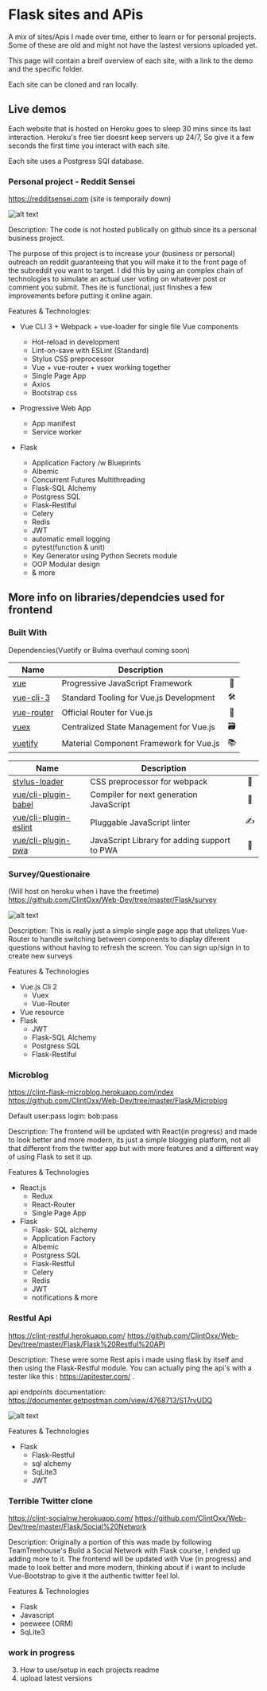 
# Flask sites and APis
A mix of sites/Apis I made over time, either to learn or for personal projects. Some of these are old and might not have the lastest versions uploaded yet.

This page will contain a breif overview of each site, with a link to the demo and the specific folder. 

Each site can be cloned and ran locally.


## Live demos 
Each website that is hosted on Heroku goes to sleep 30 mins since its last interaction. Heroku's free tier doesnt keep servers up 24/7, So give it a few seconds the first time you interact with each site. 


Each site uses a Postgress SQl database.


### Personal project - Reddit Sensei
https://redditsensei.com (site is temporaily down)

![alt text](https://i.imgur.com/Rh7kNJI.png "Logo Title Text 1")


Description:
The code is not hosted publically on github since its a personal business project. 

The purpose of this project is to increase your (business or personal) outreach on reddit guaranteeing that you will make it to the front page of the subreddit you want to target. I did this by using an complex chain of technologies to simulate an actual user voting on whatever post or comment you submit. Thes ite is functional, just finishes a few improvements before putting it online again.

Features & Technologies:
- Vue CLI 3 + Webpack + vue-loader for single file Vue components
  * Hot-reload in development
  * Lint-on-save with ESLint (Standard)
  * Stylus CSS preprocessor
  * Vue + vue-router + vuex working together
  * Single Page App
  * Axios
  * Bootstrap css

- Progressive Web App
  * App manifest
  * Service worker

- Flask
  * Application Factory /w Blueprints
  * Albemic
  * Concurrent Futures Multithreading
  * Flask-SQL Alchemy
  * Postgress SQL
  * Flask-Restlful
  * Celery
  * Redis 
  * JWT
  * automatic email logging
  * pytest(function & unit)
  * Key Generator using Python Secrets module
  * OOP Modular design
  * & more
 
## More info on libraries/dependcies used for frontend

### Built With
Dependencies(Vuetify or Bulma overhaul coming soon)

| Name| Description | |
|--|--|:--:| 
|[vue]|Progressive JavaScript Framework|🖖
|[vue-cli-3]|️Standard Tooling for Vue.js Development|🛠️
|[vue-router]|Official Router for Vue.js|🚦
|[vuex]|️Centralized State Management for Vue.js|🗃️
|[vuetify]|️Material Component Framework for Vue.js|📚

[vue]: https://vuejs.org
[vue-router]: https://router.vuejs.org
[vue-cli-3]: https://cli.vuejs.org
[vuex]: https://vuex.vuejs.org
[vuetify]: https://vuetifyjs.com


| Name| Description | |
|--|--|:--:| 
|[stylus-loader]|CSS preprocessor for webpack|🎨
|[vue/cli-plugin-babel]|Compiler for next generation JavaScript|🐠
|[vue/cli-plugin-eslint]|Pluggable JavaScript linter|✍️
|[vue/cli-plugin-pwa]|JavaScript Library for adding support to PWA|📱

[stylus-loader]: https://github.com/shama/stylus-loader
[vue/cli-plugin-babel]: https://github.com/vuejs/vue-cli/tree/dev/packages/%40vue/cli-plugin-babel
[vue/cli-plugin-eslint]: https://github.com/vuejs/vue-cli/tree/dev/packages/%40vue/cli-plugin-eslint
[vue/cli-plugin-pwa]: https://github.com/vuejs/vue-cli/tree/dev/packages/%40vue/cli-plugin-pwa



### Survey/Questionaire
(Will host on heroku when i have the freetime)
https://github.com/ClintOxx/Web-Dev/tree/master/Flask/survey

![alt text](https://i.imgur.com/fNTwfxC.png?1 "Logo Title Text 1")

Description:
This is really just a simple single page app that utelizes Vue-Router to handle switching between components to display diferent questions without having to refresh the screen. You can sign up/sign in to create new surveys


Features & Technologies

- Vue.js Cli 2
  - Vuex
  - Vue-Router
-   Vue resource
- Flask
  - JWT
  * Flask-SQL Alchemy
  * Postgress SQL
  * Flask-Restlful



### Microblog 
https://clint-flask-microblog.herokuapp.com/index 
https://github.com/ClintOxx/Web-Dev/tree/master/Flask/Microblog

Default user:pass login:  bob:pass

Description:
The frontend will be updated with React(in progress) and made to look better and more modern, its just a simple blogging platform, not all that different from the twitter app but with more features and a different way of using Flask to set it up.

Features & Technologies

- React.js
  - Redux
  - React-Router
  - Single Page App
- Flask
  - Flask- SQL alchemy
  - Application Factory 
  - Albemic
  - Postgress SQL
  - Flask-Restful
  - Celery
  - Redis 
  - JWT
  - notifications
  & more

### Restful Api
https://clint-restful.herokuapp.com/
https://github.com/ClintOxx/Web-Dev/tree/master/Flask/Flask%20Restful%20API

Description:
These were some Rest apis i made using flask by itself and then using the Flask-Restful module. You can actually ping the api's with a tester like this : https://apitester.com/ . 

api endpoints documentation:
https://documenter.getpostman.com/view/4768713/S17rvUDQ 

![alt text](https://i.imgur.com/Ju7O9VS.png "Logo Title Text 1")


Features & Technologies
- Flask
  - Flask-Restful 
  - sql alchemy 
  - SqLite3 
  - JWT 


### Terrible Twitter clone 
https://clint-socialnw.herokuapp.com/
https://github.com/ClintOxx/Web-Dev/tree/master/Flask/Social%20Network

Description:
Originally a portion of this was made by following TeamTreehouse's Build a Social Network with Flask course, I ended up adding more to it. The frontend will be updated with Vue (in progress) and made to look better and more modern, thinking about if i want to include Vue-Bootstrap to give it the authentic twitter feel lol.


Features & Technologies

- Flask
- Javascript
- peeweee (ORM)
- SqLite3 


### work in progress 
3. How to use/setup in each projects readme
4. upload latest versions


